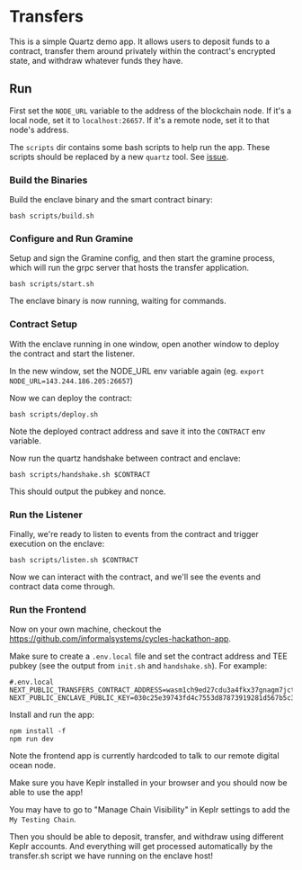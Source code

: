 # Transfers

This is a simple Quartz demo app. It allows users to deposit funds to a contract, transfer them around privately within the contract's encrypted state, 
and withdraw whatever funds they have.

## Run

First set the `NODE_URL` variable to the address of the blockchain node. If it's a local node, set it to `localhost:26657`. If it's a remote node, set it to that node's address.

The `scripts` dir contains some bash scripts to help run the app. 
These scripts should be replaced by a new `quartz` tool. See [issue](https://github.com/informalsystems/cycles-quartz/issues/61).

### Build the Binaries

Build the enclave binary and the smart contract binary:

```
bash scripts/build.sh
```

### Configure and Run Gramine

Setup and sign the Gramine config, and then start the gramine process, which will run the 
grpc server that hosts the transfer application.

```
bash scripts/start.sh
```

The enclave binary is now running, waiting for commands.


### Contract Setup

With the enclave running in one window, open another window to deploy the contract and start the listener.

In the new window, set the NODE_URL env variable again (eg. `export NODE_URL=143.244.186.205:26657`)

Now we can deploy the contract:

```
bash scripts/deploy.sh
```

Note the deployed contract address and save it into the `CONTRACT` env variable.

Now run the quartz handshake between contract and enclave:

```
bash scripts/handshake.sh $CONTRACT
```

This should output the pubkey and nonce.

### Run the Listener

Finally, we're ready to listen to events from the contract and trigger execution on the enclave:

```
bash scripts/listen.sh $CONTRACT
```

Now we can interact with the contract, and we'll see the events and contract data come through.


### Run the Frontend

Now on your own machine, checkout the https://github.com/informalsystems/cycles-hackathon-app.


Make sure to create a `.env.local` file and set the contract address and TEE pubkey (see the output from `init.sh` and `handshake.sh`). For example:

```
#.env.local
NEXT_PUBLIC_TRANSFERS_CONTRACT_ADDRESS=wasm1ch9ed27cdu3a4fkx37gnagm7jcthj0rggnmmjwwwe4xhwmk0d65q8fn9pz
NEXT_PUBLIC_ENCLAVE_PUBLIC_KEY=030c25e39743fd4c7553d87873919281d567b5c328fb903cbfbe9541518736a2d2
```

Install and run the app:

```
npm install -f
npm run dev
```

Note the frontend app is currently hardcoded to talk to our remote digital ocean node. 

Make sure you have Keplr installed in your browser and you should now be able to use the app!

You may have to go to "Manage Chain Visibility" in Keplr settings to add the `My Testing Chain`.

Then you should be able to deposit, transfer, and withdraw using different Keplr accounts. And everything will get processed automatically by the transfer.sh script we have running on the enclave host!




